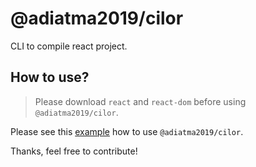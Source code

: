 # @adiatma2019/cilor

CLI to compile react project.

## How to use?

> Please download `react` and `react-dom` before using `@adiatma2019/cilor`.

Please see this [example](https://github.com/adiatma/example-use-cilor) how to use `@adiatma2019/cilor`.

Thanks, feel free to contribute!
